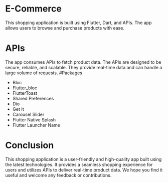# E-Commerce
This shopping application is built using Flutter, Dart, and APIs. The app allows users to browse and purchase products with ease.

# APIs
The app consumes APIs to fetch product data. The APIs are designed to be secure, reliable, and scalable. They provide real-time data and can handle a large volume of requests.
#Packages
- Bloc
- Flutter_bloc
- FlutterToast
- Shared Preferences
- Dio
- Get It
- Carousel Slider
- Flutter Native Splash
- Flutter Launcher Name

# Conclusion
This shopping application is a user-friendly and high-quality app built using the latest technologies. It provides a seamless shopping experience for users and utilizes APIs to deliver real-time product data. We hope you find it useful and welcome any feedback or contributions.



